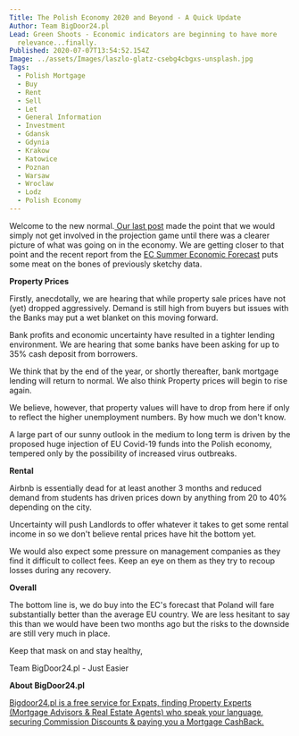 ```yaml
---
Title: The Polish Economy 2020 and Beyond - A Quick Update
Author: Team BigDoor24.pl
Lead: Green Shoots - Economic indicators are beginning to have more
  relevance...finally.
Published: 2020-07-07T13:54:52.154Z
Image: ../assets/Images/laszlo-glatz-csebg4cbgxs-unsplash.jpg
Tags:
  - Polish Mortgage
  - Buy
  - Rent
  - Sell
  - Let
  - General Information
  - Investment
  - Gdansk
  - Gdynia
  - Krakow
  - Katowice
  - Poznan
  - Warsaw
  - Wroclaw
  - Lodz
  - Polish Economy
---
```

Welcome to the new normal.[ Our last post](https://blog.bigdoor24.pl/posts/2020-05-08-property-up-or-down-what-we-can-tell-so-far.html) made the point that we would simply not get involved in the projection game until there was a clearer picture of what was going on in the economy. We are getting closer to that point and the recent report from the [EC Summer Economic Forecast](https://ec.europa.eu/economy_finance/forecasts/2020/summer/ecfin_forecast_summer_2020_pl_en.pdf) puts some meat on the bones of previously sketchy data.

**Property Prices**

Firstly, anecdotally, we are hearing that while property sale prices have not (yet) dropped aggressively. Demand is still high from buyers but issues with the Banks may put a wet blanket on this moving forward.

Bank profits and economic uncertainty have resulted in a tighter lending environment. We are hearing that some banks have been asking for up to 35% cash deposit from borrowers. 

We think that by the end of the year, or shortly thereafter, bank mortgage lending will return to normal. We also think Property prices will begin to rise again.

We believe, however, that property values will have to drop from here if only to reflect the higher unemployment numbers. By how much we don't know.

A large part of our sunny outlook in the medium to long term is driven by the proposed huge injection of EU Covid-19 funds into the Polish economy, tempered only by the possibility of increased virus outbreaks.

**Rental**

Airbnb is essentially dead for at least another 3 months and reduced demand from students has driven prices down by anything from 20 to 40% depending on the city.

Uncertainty will push Landlords to offer whatever it takes to get some rental income in so we don't believe rental prices have hit the bottom yet. 

We would also expect some pressure on management companies as they find it difficult to collect fees. Keep an eye on them as they try to recoup losses during any recovery.

**Overall**

The bottom line is, we do buy into the EC's forecast that Poland will fare substantially better than the average EU country. We are less hesitant to say this than we would have been two months ago but the risks to the downside are still very much in place.

Keep that mask on and stay healthy,

Team BigDoor24.pl - Just Easier

**About BigDoor24.pl**

[Bigdoor24.pl is a free service for Expats, finding Property Experts (Mortgage Advisors & Real Estate Agents) who speak your language, securing Commission Discounts & paying you a Mortgage CashBack.](https://bigdoor24.pl/)